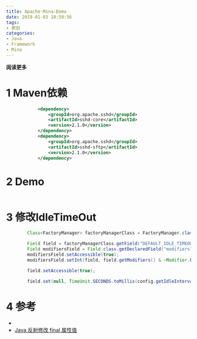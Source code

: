 ```yaml
---
title: Apache-Mina-Demo
date: 2019-01-03 18:59:56
tags: 
- 原创
categories: 
- Java
- Framework
- Mina
---
```


__阅读更多__

<!--more-->

# 1 Maven依赖

```xml
            <dependency>
                <groupId>org.apache.sshd</groupId>
                <artifactId>sshd-core</artifactId>
                <version>2.1.0</version>
            </dependency>
            <dependency>
                <groupId>org.apache.sshd</groupId>
                <artifactId>sshd-sftp</artifactId>
                <version>2.1.0</version>
            </dependency>
```

# 2 Demo

```Java

```

# 3 修改IdleTimeOut

```Java
        Class<FactoryManager> factoryManagerClass = FactoryManager.class;

        Field field = factoryManagerClass.getField("DEFAULT_IDLE_TIMEOUT");
        Field modifiersField = Field.class.getDeclaredField("modifiers");
        modifiersField.setAccessible(true);
        modifiersField.setInt(field, field.getModifiers() & ~Modifier.FINAL);

        field.setAccessible(true);

        field.set(null, TimeUnit.SECONDS.toMillis(config.getIdleIntervalFrontend()));
```

# 4 参考

* []()
* [Java 反射修改 final 属性值](https://blog.csdn.net/tabactivity/article/details/50726353)

